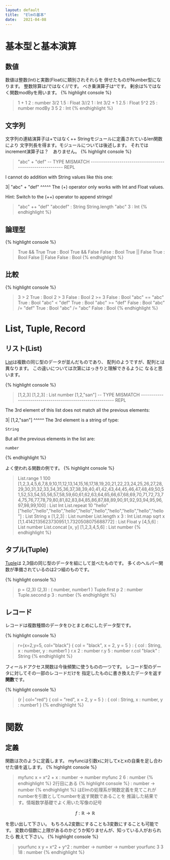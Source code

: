 ```yaml
---
layout: default
title:  "Elmの基本"
date:   2021-04-08 
---
```


# 基本型と基本演算

## 数値
数値は整数(Int)と実数(Float)に類別されそれらを
併せたものがNumber型になります。
整数除算は/ではなく//です。
べき乗演算子は^です。
剰余は%ではなく関数modByを用います。
{% highlight console %}
> 1 + 1
2 : number
> 3/2
1.5 : Float
> 3//2
1 : Int
> 3/2 + 1
2.5 : Float
> 5^2
25 : number
> modBy 3 5
2 : Int
{% endhighlight %}

## 文字列
文字列の連結演算子は+ではなく++ Stringモジュールに定義されているlen関数により
文字列長を得ます。モジュールについては後述します。
それではincrement演算子は？　ありません。
{% highlight console %}
> "abc" + "def"
-- TYPE MISMATCH ---------------------------------------------------------- REPL

I cannot do addition with String values like this one:

3|   "abc" + "def"
     ^^^^^
The (+) operator only works with Int and Float values.

Hint: Switch to the (++) operator to append strings!

> "abc" ++ "def"
"abcdef" : String
> String.length "abc"
3 : Int
{% endhighlight %}

## 論理型

{% highlight console %}
> True && True
True : Bool
> True && False
False : Bool
> True || False
True : Bool
> False || False
False : Bool
{% endhighlight %}

## 比較

{% highlight console %}
> 3 > 2
True : Bool
> 2 > 3
False : Bool
> 2 >= 3
False : Bool
> "abc" == "abc"
True : Bool
> "abc" < "def"
True : Bool
> "abc" >= "def"
False : Bool
> "abc" /= "def"
True : Bool
> "abc" /= "abc"
False : Bool
{% endhighlight %}

# List, Tuple, Record

## リスト(List)

[List](https://package.elm-lang.org/packages/elm/core/latest/List)は複数の同じ型のデータが並んだものであり、
配列のようですが、配列とは異なります。
この違いについては次第にはっきりと理解できるように
なると思います。

{% highlight console %}
> [1,2,3]
[1,2,3] : List number
> [1,2,"san"]
-- TYPE MISMATCH ---------------------------------------------------------- REPL

The 3rd element of this list does not match all the previous elements:

3|   [1,2,"san"]
          ^^^^^
The 3rd element is a string of type:

    String

But all the previous elements in the list are:

    number
{% endhighlight %}

よく使われる関数の例です。
{% highlight console %}
> List.range 1 100
[1,2,3,4,5,6,7,8,9,10,11,12,13,14,15,16,17,18,19,20,21,22,23,24,25,26,27,28,29,30,31,32,33,34,35,36,37,38,39,40,41,42,43,44,45,46,47,48,49,50,51,52,53,54,55,56,57,58,59,60,61,62,63,64,65,66,67,68,69,70,71,72,73,74,75,76,77,78,79,80,81,82,83,84,85,86,87,88,89,90,91,92,93,94,95,96,97,98,99,100]
    : List Int
> List.repeat 10 "hello"
["hello","hello","hello","hello","hello","hello","hello","hello","hello","hello"]
    : List String
> x
[1,2,3] : List number
> List.length x
3 : Int
> List.map sqrt x
[1,1.4142135623730951,1.7320508075688772]
    : List Float
> y
[4,5,6] : List number
> List.concat [x, y]
[1,2,3,4,5,6]
    : List number
{% endhighlight %}


## タプル(Tuple)

[Tuple](https://package.elm-lang.org/packages/elm/core/1.0.5/Tuple)は
2,3個の同じ型のデータを組にして並べたものです。
多くのヘルパー関数が準備されているのは2つ組のものです。

{% highlight console %}
> p = (2,3)
(2,3) : ( number, number1 )
> Tuple.first p
2 : number
> Tuple.second p
3 : number
{% endhighlight %}

## レコード

レコードは複数種類のデータをひとまとめにしたデータ型です。

{% highlight console %}
> r={x=2,y=5, col="black"}
{ col = "black", x = 2, y = 5 }
    : { col : String, x : number, y : number1 }
> r.x
2 : number
> r.y
5 : number
> r.col
"black" : String
{% endhighlight %}

フィールドアクセス関数は今後頻繁に使うものの一つです。
レコード型のデータに対してその一部のレコードだけを
指定したものに書き換えたデータを返す**関数**です。

{% highlight console %}
> {r | col="red"}
{ col = "red", x = 2, y = 5 }
    : { col : String, x : number, y : number1 }
{% endhighlight %}

# 関数

<script type="text/javascript" src="http://cdn.mathjax.org/mathjax/latest/MathJax.js?config=TeX-AMS-MML_HTMLorMML"></script>

## 定義
関数は次のように定義します。
myfuncは引数xに対してxとxの自乗を足し合わせた値を返します。
{% highlight console %}
> myfunc x = x^2 + x
<function> : number -> number
> myfunc 2
6 : number
{% endhighlight %}
2行目にある
{% highlight console %}
<function> : number -> number
{% endhighlight %}
はElmの処理系が関数定義を見てこれが
numberを引数としてnumberを返す関数であることを
推論した結果です。情報数学基礎でよく用いた写像の記号

$$
f:{\mathbb R} \rightarrow {\mathbb R}
$$

を思い出して下さい。
もちろん2変数にすることも3変数にすることも可能です。
変数の個数に上限があるのかどうか知りませんが、知っている人がおられたら
教えて下さい。
{% highlight console %}
> yourfunc x y = x^2 + y^2
<function> : number -> number -> number
> yourfunc 3 3
18 : number
{% endhighlight %}

